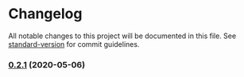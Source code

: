 # Changelog

All notable changes to this project will be documented in this file. See [standard-version](https://github.com/conventional-changelog/standard-version) for commit guidelines.

### [0.2.1](https://github.com/LogoFX/aurelia-mvvm-plugin/compare/v0.2.1-alpha.1...v0.2.1) (2020-05-06)
